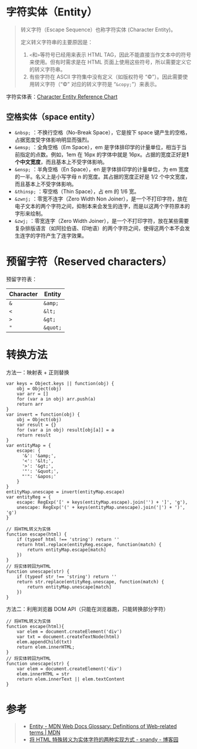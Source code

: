 # 字符实体（Entity）

> 转义字符（Escape Sequence）也称字符实体 (Character Entity)。
>
> 定义转义字符串的主要原因是：
>
> 1.  `<`和`>`等符号已经用来表示 HTML TAG，因此不能直接当作文本中的符号来使用。但有时需求是在 HTML 页面上使用这些符号，所以需要定义它的转义字符串。
> 2.  有些字符在 ASCII 字符集中没有定义（如版权符号 “©”）。因此需要使用转义字符（“©” 对应的转义字符是 “`&copy;`”）来表示。

字符实体表：[Character Entity Reference Chart](https://dev.w3.org/html5/html-author/charref)

## 空格实体（space entity）

-   `&nbsp;` ：不换行空格（No-Break Space），它是按下 space 键产生的空格，占据宽度受字体影响明显而强烈。
-   `&emsp;` ：全角空格（Em Space），em 是字体排印学的计量单位，相当于当前指定的点数。例如，1em 在 16px 的字体中就是 16px。占据的宽度正好是**1 个中文宽度**，而且基本上不受字体影响。
-   `&ensp;` ：半角空格（En Space），en 是字体排印学的计量单位，为 em 宽度的一半。名义上是小写字母 n 的宽度。其占据的宽度正好是 1/2 个中文宽度，而且基本上不受字体影响。
-   `&thinsp;` ：窄空格（Thin Space），占 em 的 1/6 宽。
-   `&zwnj;` ：零宽不连字（Zero Width Non Joiner），是一个不打印字符，放在电子文本的两个字符之间，抑制本来会发生的连字，而是以这两个字符原本的字形来绘制。
-   `&zwj;` ：零宽连字（Zero Width Joiner），是一个不打印字符，放在某些需要复杂排版语言（如阿拉伯语、印地语）的两个字符之间，使得这两个本不会发生连字的字符产生了连字效果。

# 预留字符（Reserved characters）

预留字符表：

| Character | Entity   |
| --------- | -------- |
| `&`       | `&amp;`  |
| `<`       | `&lt;`   |
| `>`       | `&gt;`   |
| `"`       | `&quot;` |

# 转换方法

方法一：映射表 + 正则替换

```
var keys = Object.keys || function(obj) {
    obj = Object(obj)
    var arr = []
    for (var a in obj) arr.push(a)
    return arr
}
var invert = function(obj) {
    obj = Object(obj)
    var result = {}
    for (var a in obj) result[obj[a]] = a
    return result
}
var entityMap = {
    escape: {
      '&': '&amp;',
      '<': '&lt;',
      '>': '&gt;',
      '"': '&quot;',
      "'": '&apos;'
    }
}
entityMap.unescape = invert(entityMap.escape)
var entityReg = {
    escape: RegExp('[' + keys(entityMap.escape).join('') + ']', 'g'),
    unescape: RegExp('(' + keys(entityMap.unescape).join('|') + ')', 'g')
}

// 将HTML转义为实体
function escape(html) {
    if (typeof html !== 'string') return ''
    return html.replace(entityReg.escape, function(match) {
        return entityMap.escape[match]
    })
}
// 将实体转回为HTML
function unescape(str) {
    if (typeof str !== 'string') return ''
    return str.replace(entityReg.unescape, function(match) {
        return entityMap.unescape[match]
    })
}
```

方法二：利用浏览器 DOM API（只能在浏览器跑，只能转换部分字符）

```
// 将HTML转义为实体
function escape(html){
    var elem = document.createElement('div')
    var txt = document.createTextNode(html)
    elem.appendChild(txt)
    return elem.innerHTML;
}
// 将实体转回为HTML
function unescape(str) {
    var elem = document.createElement('div')
    elem.innerHTML = str
    return elem.innerText || elem.textContent
}
```

# 参考

> -   [Entity - MDN Web Docs Glossary: Definitions of Web-related terms | MDN](https://developer.mozilla.org/en-US/docs/Glossary/Entity#Reserved_characters)
> -   [将 HTML 特殊转义为实体字符的两种实现方式 - snandy - 博客园](http://www.cnblogs.com/snandy/archive/2013/07/19/3200433.html)
